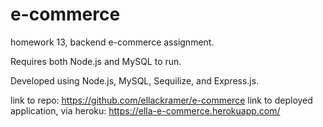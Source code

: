 # e-commerce
homework 13, backend e-commerce assignment.

Requires both Node.js and MySQL to run.

Developed using Node.js, MySQL, Sequilize, and Express.js.





link to repo: https://github.com/ellackramer/e-commerce
link to deployed application, via heroku: https://ella-e-commerce.herokuapp.com/
